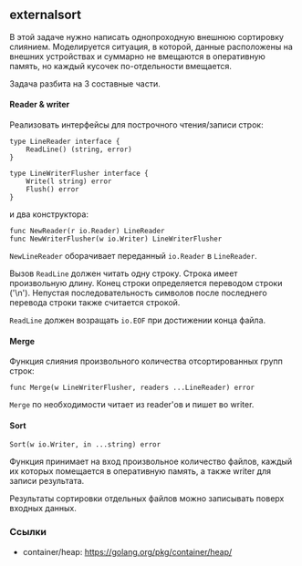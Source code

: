 ## externalsort

В этой задаче нужно написать однопроходную внешнюю сортировку слиянием.
Моделируется ситуация, в которой, данные расположены на внешних устройствах и суммарно не вмещаются в оперативную память,
но каждый кусочек по-отдельности вмещается.

Задача разбита на 3 составные части.

#### Reader & writer

Реализовать интерфейсы для построчного чтения/записи строк:
```
type LineReader interface {
	ReadLine() (string, error)
}

type LineWriterFlusher interface {
	Write(l string) error
	Flush() error
}
```
и два конструктора:
```
func NewReader(r io.Reader) LineReader
func NewWriterFlusher(w io.Writer) LineWriterFlusher
```

`NewLineReader` оборачивает переданный `io.Reader` в `LineReader`.

Вызов `ReadLine` должен читать одну строку.
Строка имеет произвольную длину.
Конец строки определяется переводом строки ('\n').
Непустая последовательность символов после последнего перевода строки также считается строкой.

`ReadLine` должен возращать `io.EOF` при достижении конца файла.

#### Merge

Функция слияния произвольного количества отсортированных групп строк:
```
func Merge(w LineWriterFlusher, readers ...LineReader) error
```

`Merge` по необходимости читает из reader'ов и пишет во writer.

#### Sort

```
Sort(w io.Writer, in ...string) error
```

Функция принимает на вход произвольное количество файлов, каждый их которых помещается в оперативную память,
а также writer для записи результата.

Результаты сортировки отдельных файлов можно записывать поверх входных данных.

### Ссылки

* container/heap: https://golang.org/pkg/container/heap/
